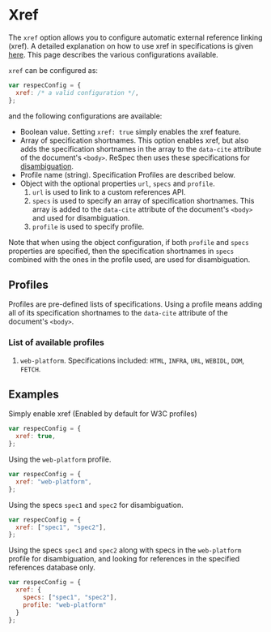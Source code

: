 # Xref

The `xref` option allows you to configure automatic external reference linking (xref). A detailed explanation on how to use xref in specifications is given [here](Auto-linking-external-references). This page describes the various configurations available.  

`xref` can be configured as:
``` js
var respecConfig = {
  xref: /* a valid configuration */,
};
```
and the following configurations are available:

* Boolean value. Setting `xref: true` simply enables the xref feature.
* Array of specification shortnames. This option enables xref, but also adds the specification shortnames in the array to the `data-cite` attribute of the document's `<body>`. ReSpec then uses these specifications for [disambiguation](https://github.com/w3c/respec/wiki/Auto-linking-external-references#handling-ambiguity).
* Profile name (string). Specification Profiles are described below.
* Object with the optional properties `url`, `specs` and `profile`. 
  1. `url` is used to link to a custom references API. 
  2. `specs` is used to specify an array of specification shortnames. This array is added to the `data-cite` attribute of the document's `<body>` and used for disambiguation.
  3. `profile` is used to specify profile. 

Note that when using the object configuration, if both `profile` and `specs` properties are specified, then the specification shortnames in `specs` combined with the ones in the profile used, are used for disambiguation.

## Profiles

Profiles are pre-defined lists of specifications. Using a profile means adding all of its specification shortnames to the `data-cite` attribute of the document's `<body>`. 

### List of available profiles
1. `web-platform`. Specifications included: `HTML`, `INFRA`, `URL`, `WEBIDL`, `DOM`, `FETCH`.

## Examples

Simply enable xref (Enabled by default for W3C profiles)
``` js
var respecConfig = {
  xref: true,
};
```

Using the `web-platform` profile. 
``` js
var respecConfig = {
  xref: "web-platform",
};
```

Using the specs `spec1` and `spec2` for disambiguation.
``` js
var respecConfig = {
  xref: ["spec1", "spec2"],
};
```

Using the specs `spec1` and `spec2` along with specs in the `web-platform` profile for disambiguation, and looking for references in the specified references database only.

``` js
var respecConfig = {
  xref: {
    specs: ["spec1", "spec2"],
    profile: "web-platform"
  }
};
```
